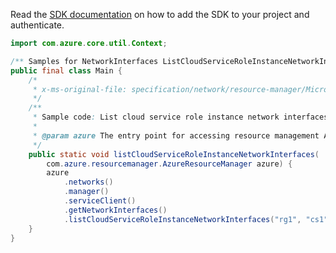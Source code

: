 Read the [SDK documentation](https://github.com/Azure/azure-sdk-for-java/blob/azure-resourcemanager_2.12.0/sdk/resourcemanager/azure-resourcemanager/README.md) on how to add the SDK to your project and authenticate.

```java
import com.azure.core.util.Context;

/** Samples for NetworkInterfaces ListCloudServiceRoleInstanceNetworkInterfaces. */
public final class Main {
    /*
     * x-ms-original-file: specification/network/resource-manager/Microsoft.Network/stable/2021-05-01/examples/CloudServiceRoleInstanceNetworkInterfaceList.json
     */
    /**
     * Sample code: List cloud service role instance network interfaces.
     *
     * @param azure The entry point for accessing resource management APIs in Azure.
     */
    public static void listCloudServiceRoleInstanceNetworkInterfaces(
        com.azure.resourcemanager.AzureResourceManager azure) {
        azure
            .networks()
            .manager()
            .serviceClient()
            .getNetworkInterfaces()
            .listCloudServiceRoleInstanceNetworkInterfaces("rg1", "cs1", "TestVMRole_IN_0", Context.NONE);
    }
}
```
